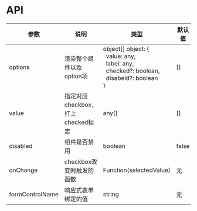 # API

参数 | 说明 | 类型 | 默认值
----|------|-----|------
options | 渲染整个组件以及option项  | object[] object: {<br>&ensp;value:&nbsp;any,<br>&ensp;label:&nbsp;any,<br>&ensp;checked?:&nbsp;boolean,<br>&ensp;disabeld?:&nbsp;boolean<br>} | []
value | 指定对应checkbox，打上checked标志  | any[]| []
disabled | 组件是否禁用  | boolean| false
onChange | checkbox改变时触发的函数  | Function(selectedValue)| 无
formControlName|响应式表单绑定的值|string|无